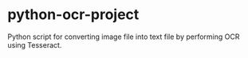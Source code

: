 # python-ocr-project
Python script for converting image file into text file by performing OCR using Tesseract.
